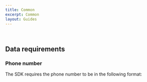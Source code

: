 ```yaml
---
title: Common
excerpt: Common
layout: Guides
---
```


<div class="oie-embedded-sdk">

<ApiLifecycle access="ie" /><br>

## Data requirements

### Phone number

The SDK requires the phone number to be in the following format:

<StackSnippet snippet="phonenumberformat" />

</div>
